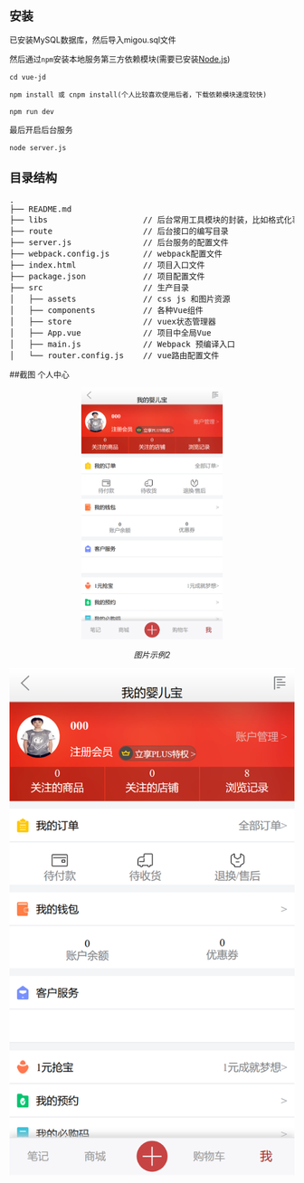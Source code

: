 

## 安装

已安装MySQL数据库，然后导入migou.sql文件

然后通过`npm`安装本地服务第三方依赖模块(需要已安装[Node.js](https://nodejs.org/))

```
cd vue-jd
```

```
npm install 或 cnpm install(个人比较喜欢使用后者，下载依赖模块速度较快)
```

```
npm run dev
```

最后开启后台服务

```
node server.js
```

## 目录结构
<pre>
.
├── README.md           
├── libs               		// 后台常用工具模块的封装，比如格式化事件、MD5加密等
├── route              		// 后台接口的编写目录
├── server.js          		// 后台服务的配置文件
├── webpack.config.js  		// webpack配置文件
├── index.html         		// 项目入口文件
├── package.json       		// 项目配置文件
├── src                		// 生产目录
│   ├── assets         		// css js 和图片资源
│   ├── components     		// 各种Vue组件
│   ├── store          		// vuex状态管理器
│   ├── App.vue        		// 项目中全局Vue
│   ├── main.js        		// Webpack 预编译入口
│   └── router.config.js    // vue路由配置文件
</pre>

##截图
个人中心
<p align="center">
    <img src="https://raw.githubusercontent.com/pppshiwen/img/master/%E6%88%AA%E5%9B%BE%202018-10-26%2016.29.15.png" alt="Sample"  width="250">
    <p align="center">
        <em>图片示例2</em>
    </p>
</p>

![Image text](https://raw.githubusercontent.com/pppshiwen/img/master/%E6%88%AA%E5%9B%BE%202018-10-26%2016.29.15.png)

      

